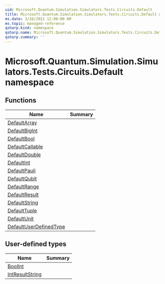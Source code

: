 ```yaml
---
uid: Microsoft.Quantum.Simulation.Simulators.Tests.Circuits.Default
title: Microsoft.Quantum.Simulation.Simulators.Tests.Circuits.Default namespace
ms.date: 3/26/2021 12:00:00 AM
ms.topic: managed-reference
qsharp.kind: namespace
qsharp.name: Microsoft.Quantum.Simulation.Simulators.Tests.Circuits.Default
qsharp.summary: ''
---
```


# Microsoft.Quantum.Simulation.Simulators.Tests.Circuits.Default namespace




<!-- summaries -->


## Functions

| Name | Summary |
|------|---------|
|[DefaultArray](xref:Microsoft.Quantum.Simulation.Simulators.Tests.Circuits.Default.DefaultArray) | |
|[DefaultBigInt](xref:Microsoft.Quantum.Simulation.Simulators.Tests.Circuits.Default.DefaultBigInt) | |
|[DefaultBool](xref:Microsoft.Quantum.Simulation.Simulators.Tests.Circuits.Default.DefaultBool) | |
|[DefaultCallable](xref:Microsoft.Quantum.Simulation.Simulators.Tests.Circuits.Default.DefaultCallable) | |
|[DefaultDouble](xref:Microsoft.Quantum.Simulation.Simulators.Tests.Circuits.Default.DefaultDouble) | |
|[DefaultInt](xref:Microsoft.Quantum.Simulation.Simulators.Tests.Circuits.Default.DefaultInt) | |
|[DefaultPauli](xref:Microsoft.Quantum.Simulation.Simulators.Tests.Circuits.Default.DefaultPauli) | |
|[DefaultQubit](xref:Microsoft.Quantum.Simulation.Simulators.Tests.Circuits.Default.DefaultQubit) | |
|[DefaultRange](xref:Microsoft.Quantum.Simulation.Simulators.Tests.Circuits.Default.DefaultRange) | |
|[DefaultResult](xref:Microsoft.Quantum.Simulation.Simulators.Tests.Circuits.Default.DefaultResult) | |
|[DefaultString](xref:Microsoft.Quantum.Simulation.Simulators.Tests.Circuits.Default.DefaultString) | |
|[DefaultTuple](xref:Microsoft.Quantum.Simulation.Simulators.Tests.Circuits.Default.DefaultTuple) | |
|[DefaultUnit](xref:Microsoft.Quantum.Simulation.Simulators.Tests.Circuits.Default.DefaultUnit) | |
|[DefaultUserDefinedType](xref:Microsoft.Quantum.Simulation.Simulators.Tests.Circuits.Default.DefaultUserDefinedType) | |

## User-defined types

| Name | Summary |
|------|---------|
|[BoolInt](xref:Microsoft.Quantum.Simulation.Simulators.Tests.Circuits.Default.BoolInt) | |
|[IntResultString](xref:Microsoft.Quantum.Simulation.Simulators.Tests.Circuits.Default.IntResultString) | |
<!-- /summaries -->
